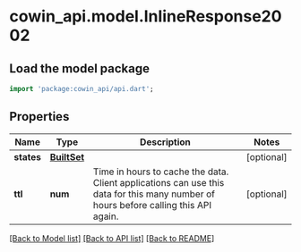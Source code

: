 # cowin_api.model.InlineResponse2002

## Load the model package
```dart
import 'package:cowin_api/api.dart';
```

## Properties
Name | Type | Description | Notes
------------ | ------------- | ------------- | -------------
**states** | [**BuiltSet<InlineResponse2002States>**](InlineResponse2002States.md) |  | [optional] 
**ttl** | **num** | Time in hours to cache the data. Client applications can use this data for this many number of hours before calling this API again. | [optional] 

[[Back to Model list]](../README.md#documentation-for-models) [[Back to API list]](../README.md#documentation-for-api-endpoints) [[Back to README]](../README.md)


